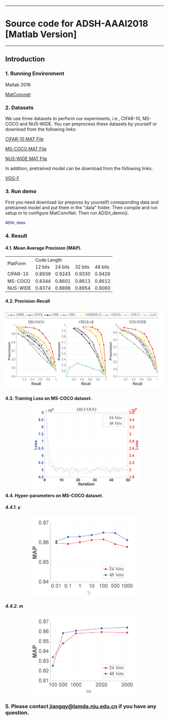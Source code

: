 
---
#  Source code for ADSH-AAAI2018 [Matlab Version]
---
## Introduction
### 1. Running Environment
Matlab 2016

[MatConvnet](http://www.vlfeat.org/matconvnet/)
### 2. Datasets
We use three datasets to perform our experiments, i.e., CIFAR-10, MS-COCO and NUS-WIDE. You can preprocess these datasets by yourself or download from the following links:

[CIFAR-10 MAT File](http://pan.baidu.com/s/1hr7Loji)

[MS-COCO MAT File](http://pan.baidu.com/s/1dFAPeZv)

[NUS-WIDE MAT File](http://pan.baidu.com/s/1cvwlFw)

In addition, pretrained model can be download from the following links:

[VGG-F](http://pan.baidu.com/s/1slhusrF)

### 3. Run demo
First you need download (or prepross by yourself) coresponding data and pretrained model and put them in the "data" folder. Then complie and run setup.m to configure MatConvNet.
Then run ADSH_demo().

```matlab
ADSH_demo
```

### 4. Result
#### 4.1. Mean Average Precision (MAP).
<table>
    <tr>
        <td rowspan="2">PlatForm</td>    
        <td colspan="4">Code Length</td>
    </tr>
    <tr>
        <td >12 bits</td><td >24 bits</td> <td >32 bits</td><td >48 bits</td>  
    </tr>
    <tr>
        <td >CIFAR-10</td ><td >0.8939 </td> <td > 0.9243 </td><td > 0.9330</td><td > 0.9426</td>  
    </tr>
    <tr>
        <td >MS-COCO</td ><td >0.8344 </td> <td >0.8601 </td><td >0.8613 </td> <td >0.8612 </td>
    </tr>
    <tr>
        <td >NUS-WIDE</td ><td >0.8374 </td> <td > 0.8898</td><td > 0.8954</td> <td > 0.9060</td>
    </tr>
</table>

#### 4.2. Precision-Recall

<div align=center><img height="250" src="./fig/PreRec.png"/></div>

#### 4.3. Training Loss on MS-COCO dataset.

<div align=center><img height="250" src="./fig/MS-COCO-loss.png" /></div>

#### 4.4.  Hyper-parameters on MS-COCO dataset.
##### 4.4.1. $\gamma$

<div align=center><img height="250" src="./fig/MS-COCO-gammas.png"/></div>

##### 4.4.2. $m$

<div align=center><img height="250" src="./fig/MS-COCO-numsamples.png"/></div>


### 5. Please contact jiangqy@lamda.nju.edu.cn if you have any question.